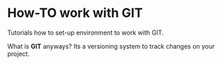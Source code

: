 # How-TO work with GIT

Tutorials how to set-up environment to work with GIT.

What is **GIT** anyways? Its a versioning system to track changes on your project.



